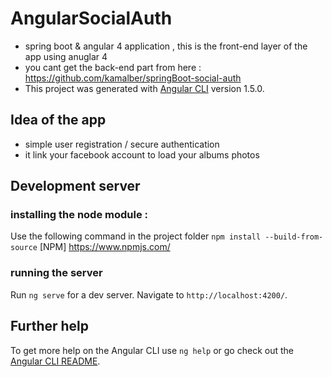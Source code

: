 # AngularSocialAuth    
- spring boot & angular 4 application , this is the front-end layer of the app using anuglar 4
- you cant get the back-end part from here : https://github.com/kamalber/springBoot-social-auth
- This project was generated with [Angular CLI](https://github.com/angular/angular-cli) version 1.5.0.

## Idea of the app 
 - simple user registration / secure authentication
 - it link your facebook account to load your albums photos


## Development server

### installing the node module :
Use the following command in the project folder `npm install --build-from-source`  [NPM] https://www.npmjs.com/

### running the server
Run `ng serve` for a dev server. Navigate to `http://localhost:4200/`.


## Further help

To get more help on the Angular CLI use `ng help` or go check out the [Angular CLI README](https://github.com/angular/angular-cli/blob/master/README.md).
